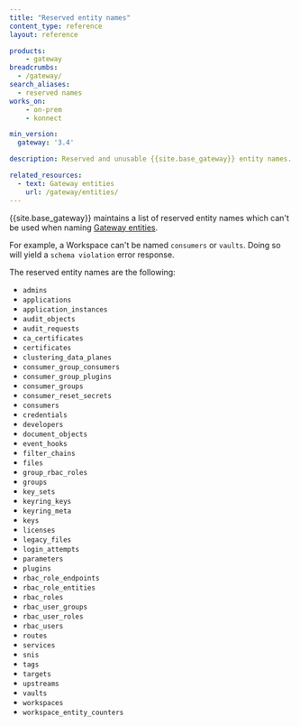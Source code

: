 ```yaml
---
title: "Reserved entity names"
content_type: reference
layout: reference

products:
    - gateway
breadcrumbs: 
  - /gateway/
search_aliases:
  - reserved names
works_on:
    - on-prem
    - konnect

min_version:
  gateway: '3.4'

description: Reserved and unusable {{site.base_gateway}} entity names.

related_resources:
  - text: Gateway entities
    url: /gateway/entities/
---
```


{{site.base_gateway}} maintains a list of reserved entity names which can't be used when naming [Gateway entities](/gateway/entities/).

For example, a Workspace can't be named `consumers` or `vaults`. Doing so will yield a `schema violation` error response.

The reserved entity names are the following:

* `admins`
* `applications`
* `application_instances`
* `audit_objects`
* `audit_requests`
* `ca_certificates`
* `certificates`
* `clustering_data_planes`
* `consumer_group_consumers`
* `consumer_group_plugins`
* `consumer_groups`
* `consumer_reset_secrets`
* `consumers`
* `credentials`
* `developers`
* `document_objects`
* `event_hooks`
* `filter_chains`
* `files`
* `group_rbac_roles`
* `groups`
* `key_sets`
* `keyring_keys`
* `keyring_meta`
* `keys`
* `licenses`
* `legacy_files`
* `login_attempts`
* `parameters`
* `plugins`
* `rbac_role_endpoints`
* `rbac_role_entities`
* `rbac_roles`
* `rbac_user_groups`
* `rbac_user_roles`
* `rbac_users`
* `routes`
* `services`
* `snis`
* `tags`
* `targets`
* `upstreams`
* `vaults`
* `workspaces`
* `workspace_entity_counters`